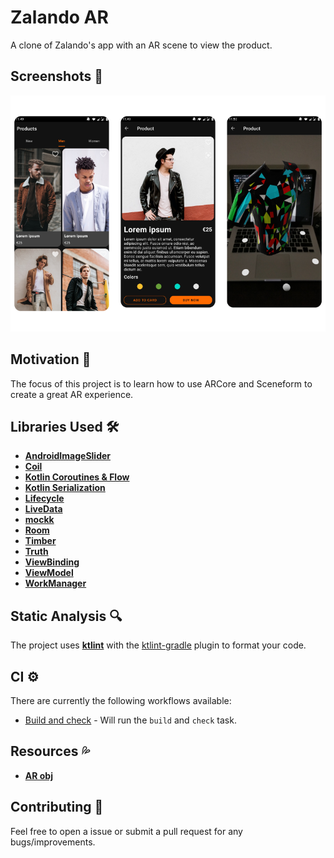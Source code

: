 # Zalando AR

A clone of Zalando's app with an AR scene to view the product.

## Screenshots 📱

<div style="text-align:center">
    <img src="screenshots/dark.png"/>
</div>

## Motivation 💪

The focus of this project is to learn how to use ARCore and Sceneform to create a great AR experience.

## Libraries Used 🛠

- [**AndroidImageSlider**](https://github.com/smarteist/Android-Image-Slider)
- [**Coil**](https://github.com/coil-kt/coil)
- [**Kotlin Coroutines & Flow**](https://github.com/Kotlin/kotlinx.coroutines)
- [**Kotlin Serialization**](https://github.com/Kotlin/kotlinx.serialization)
- [**Lifecycle**](https://developer.android.com/topic/libraries/architecture)
- [**LiveData**](https://developer.android.com/topic/libraries/architecture)
- [**mockk**](https://github.com/mockk/mockk)
- [**Room**](https://developer.android.com/topic/libraries/architecture)
- [**Timber**](https://github.com/JakeWharton/timber)
- [**Truth**](https://github.com/google/truth)
- [**ViewBinding**](https://developer.android.com/topic/libraries/architecture)
- [**ViewModel**](https://developer.android.com/topic/libraries/architecture)
- [**WorkManager**](https://developer.android.com/topic/libraries/architecture)

## Static Analysis 🔍

The project uses [**ktlint**](https://github.com/pinterest/ktlint) with the [ktlint-gradle](https://github.com/jlleitschuh/ktlint-gradle) plugin to format your code.

## CI ⚙️

There are currently the following workflows available:

- [Build and check](.github/workflows/build-and-check.yaml) - Will run the `build` and `check` task.

## Resources 💦

- [**AR obj**](https://poly.google.com/view/bdOMzzh-fSl)

## Contributing 🤝

Feel free to open a issue or submit a pull request for any bugs/improvements.
